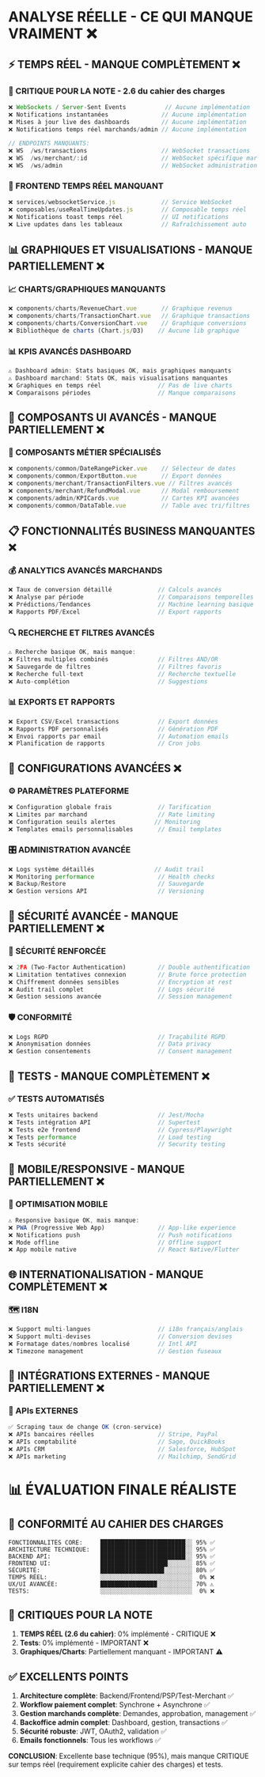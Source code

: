 # ANALYSE RÉELLE - CE QUI MANQUE VRAIMENT ❌

## ⚡ TEMPS RÉEL - MANQUE COMPLÈTEMENT ❌

### 🔴 CRITIQUE POUR LA NOTE - 2.6 du cahier des charges
```javascript
❌ WebSockets / Server-Sent Events           // Aucune implémentation
❌ Notifications instantanées               // Aucune implémentation  
❌ Mises à jour live des dashboards         // Aucune implémentation
❌ Notifications temps réel marchands/admin // Aucune implémentation

// ENDPOINTS MANQUANTS:
❌ WS  /ws/transactions                     // WebSocket transactions
❌ WS  /ws/merchant/:id                     // WebSocket spécifique marchand  
❌ WS  /ws/admin                            // WebSocket administration
```

### 🔴 FRONTEND TEMPS RÉEL MANQUANT
```javascript
❌ services/websocketService.js             // Service WebSocket
❌ composables/useRealTimeUpdates.js        // Composable temps réel
❌ Notifications toast temps réel           // UI notifications
❌ Live updates dans les tableaux           // Rafraîchissement auto
```

## 📊 GRAPHIQUES ET VISUALISATIONS - MANQUE PARTIELLEMENT ❌

### 📈 CHARTS/GRAPHIQUES MANQUANTS
```javascript
❌ components/charts/RevenueChart.vue       // Graphique revenus
❌ components/charts/TransactionChart.vue   // Graphique transactions
❌ components/charts/ConversionChart.vue    // Graphique conversions
❌ Bibliothèque de charts (Chart.js/D3)    // Aucune lib graphique
```

### 📊 KPIS AVANCÉS DASHBOARD
```javascript
⚠️ Dashboard admin: Stats basiques OK, mais graphiques manquants
⚠️ Dashboard marchand: Stats OK, mais visualisations manquantes  
❌ Graphiques en temps réel                // Pas de live charts
❌ Comparaisons périodes                   // Manque comparaisons
```

## 🎨 COMPOSANTS UI AVANCÉS - MANQUE PARTIELLEMENT ❌

### 🧩 COMPOSANTS MÉTIER SPÉCIALISÉS
```javascript
❌ components/common/DateRangePicker.vue    // Sélecteur de dates
❌ components/common/ExportButton.vue       // Export données
❌ components/merchant/TransactionFilters.vue // Filtres avancés
❌ components/merchant/RefundModal.vue      // Modal remboursement
❌ components/admin/KPICards.vue            // Cartes KPI avancées
❌ components/common/DataTable.vue          // Table avec tri/filtres
```

## 📋 FONCTIONNALITÉS BUSINESS MANQUANTES ❌

### 💰 ANALYTICS AVANCÉS MARCHANDS
```javascript
❌ Taux de conversion détaillé             // Calculs avancés
❌ Analyse par période                     // Comparaisons temporelles
❌ Prédictions/Tendances                   // Machine learning basique
❌ Rapports PDF/Excel                      // Export rapports
```

### 🔍 RECHERCHE ET FILTRES AVANCÉS
```javascript
⚠️ Recherche basique OK, mais manque:
❌ Filtres multiples combinés              // Filtres AND/OR
❌ Sauvegarde de filtres                   // Filtres favoris  
❌ Recherche full-text                     // Recherche textuelle
❌ Auto-complétion                         // Suggestions
```

### 📊 EXPORTS ET RAPPORTS
```javascript
❌ Export CSV/Excel transactions           // Export données
❌ Rapports PDF personnalisés              // Génération PDF
❌ Envoi rapports par email                // Automation emails
❌ Planification de rapports               // Cron jobs
```

## 🔧 CONFIGURATIONS AVANCÉES ❌

### ⚙️ PARAMÈTRES PLATEFORME
```javascript
❌ Configuration globale frais             // Tarification
❌ Limites par marchand                    // Rate limiting
❌ Configuration seuils alertes           // Monitoring
❌ Templates emails personnalisables       // Email templates
```

### 🎛️ ADMINISTRATION AVANCÉE
```javascript
❌ Logs système détaillés                 // Audit trail
❌ Monitoring performance                  // Health checks
❌ Backup/Restore                          // Sauvegarde
❌ Gestion versions API                    // Versioning
```

## 🚨 SÉCURITÉ AVANCÉE - MANQUE PARTIELLEMENT ❌

### 🔐 SÉCURITÉ RENFORCÉE
```javascript
❌ 2FA (Two-Factor Authentication)         // Double authentification
❌ Limitation tentatives connexion         // Brute force protection
❌ Chiffrement données sensibles           // Encryption at rest
❌ Audit trail complet                     // Logs sécurité
❌ Gestion sessions avancée                // Session management
```

### 🛡️ CONFORMITÉ
```javascript
❌ Logs RGPD                               // Traçabilité RGPD
❌ Anonymisation données                   // Data privacy
❌ Gestion consentements                   // Consent management
```

## 🧪 TESTS - MANQUE COMPLÈTEMENT ❌

### ✅ TESTS AUTOMATISÉS
```javascript
❌ Tests unitaires backend                 // Jest/Mocha
❌ Tests intégration API                   // Supertest
❌ Tests e2e frontend                      // Cypress/Playwright  
❌ Tests performance                       // Load testing
❌ Tests sécurité                          // Security testing
```

## 📱 MOBILE/RESPONSIVE - MANQUE PARTIELLEMENT ❌

### 📲 OPTIMISATION MOBILE
```javascript
⚠️ Responsive basique OK, mais manque:
❌ PWA (Progressive Web App)               // App-like experience
❌ Notifications push                      // Push notifications
❌ Mode offline                            // Offline support
❌ App mobile native                       // React Native/Flutter
```

## 🌐 INTERNATIONALISATION - MANQUE COMPLÈTEMENT ❌

### 🗺️ I18N
```javascript
❌ Support multi-langues                   // i18n français/anglais
❌ Support multi-devises                   // Conversion devises
❌ Formatage dates/nombres localisé        // Intl API
❌ Timezone management                     // Gestion fuseaux
```

## 🔄 INTÉGRATIONS EXTERNES - MANQUE PARTIELLEMENT ❌

### 🔌 APIs EXTERNES
```javascript
✅ Scraping taux de change OK (cron-service)
❌ APIs bancaires réelles                  // Stripe, PayPal
❌ APIs comptabilité                       // Sage, QuickBooks
❌ APIs CRM                                // Salesforce, HubSpot
❌ APIs marketing                          // Mailchimp, SendGrid
```

# 📊 ÉVALUATION FINALE RÉALISTE

## 🎯 CONFORMITÉ AU CAHIER DES CHARGES

```
FONCTIONNALITÉS CORE:     ████████████████████████░░ 95% ✅
ARCHITECTURE TECHNIQUE:   ████████████████████████░░ 95% ✅  
BACKEND API:              ████████████████████████░░ 95% ✅
FRONTEND UI:              ███████████████████░░░░░░░ 85% ✅
SÉCURITÉ:                 ██████████████████░░░░░░░░ 80% ✅
TEMPS RÉEL:               ░░░░░░░░░░░░░░░░░░░░░░░░░░  0% ❌
UX/UI AVANCÉE:            ████████████████░░░░░░░░░░ 70% ⚠️
TESTS:                    ░░░░░░░░░░░░░░░░░░░░░░░░░░  0% ❌
```

## 🚨 CRITIQUES POUR LA NOTE

1. **TEMPS RÉEL (2.6 du cahier)**: 0% implémenté - CRITIQUE ❌
2. **Tests**: 0% implémenté - IMPORTANT ❌  
3. **Graphiques/Charts**: Partiellement manquant - IMPORTANT ⚠️

## ✅ EXCELLENTS POINTS

1. **Architecture complète**: Backend/Frontend/PSP/Test-Merchant ✅
2. **Workflow paiement complet**: Synchrone + Asynchrone ✅
3. **Gestion marchands complète**: Demandes, approbation, management ✅
4. **Backoffice admin complet**: Dashboard, gestion, transactions ✅
5. **Sécurité robuste**: JWT, OAuth2, validation ✅
6. **Emails fonctionnels**: Tous les workflows ✅

**CONCLUSION**: Excellente base technique (95%), mais manque CRITIQUE sur temps réel (requirement explicite cahier des charges) et tests.
